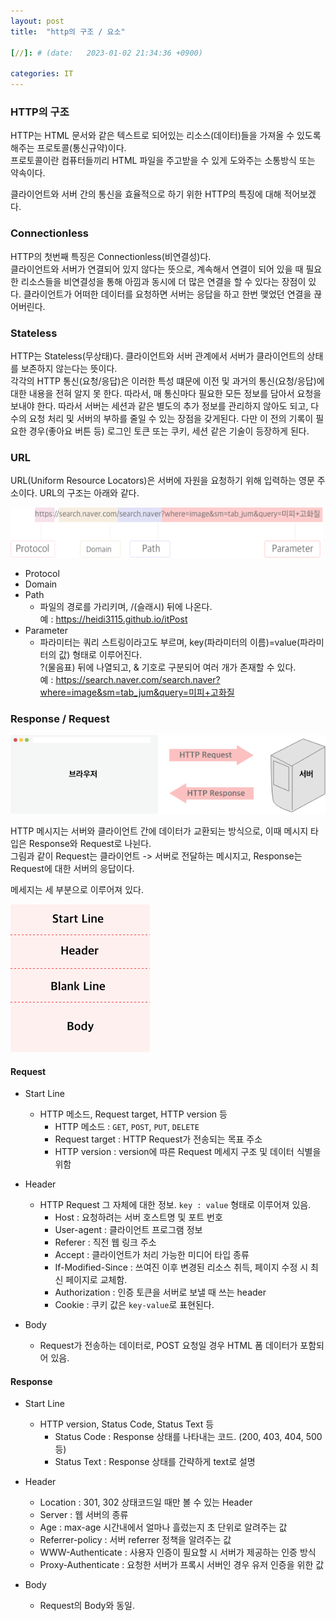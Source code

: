 ```yaml
---
layout: post
title:  "http의 구조 / 요소"

[//]: # (date:   2023-01-02 21:34:36 +0900)

categories: IT
---
```


[//]: # (<h1>Introduction</h1>)

<h3>HTTP의 구조</h3>

HTTP는 HTML 문서와 같은 텍스트로 되어있는 리소스(데이터)들을 가져올 수 있도록 해주는 프로토콜(통신규약)이다.   
프로토콜이란 컴퓨터들끼리 HTML 파일을 주고받을 수 있게 도와주는 소통방식 또는 약속이다.

클라이언트와 서버 간의 통신을 효율적으로 하기 위한 HTTP의 특징에 대해 적어보겠다.


### Connectionless

HTTP의 첫번째 특징은 Connectionless(비연결성)다.   
클라이언트와 서버가 연결되어 있지 않다는 뜻으로, 계속해서 연결이 되어 있을 때 필요한 리소스들을 비연결성을 통해 아낌과 동시에 더 많은 연결을 할 수 있다는 장점이 있다.
클라이언트가 어떠한 데이터를 요청하면 서버는 응답을 하고 한번 맺었던 연결을 끊어버린다.


### Stateless

HTTP는 Stateless(무상태)다. 클라이언트와 서버 관계에서 서버가 클라이언트의 상태를 보존하지 않는다는 뜻이다.   
각각의 HTTP 통신(요청/응답)은 이러한 특성 떄문에 이전 및 과거의 통신(요청/응답)에 대한 내용을 전혀 알지 못 한다. 따라서, 매 통신마다 필요한 모든 정보를 담아서 요청을 보내야 한다.
따라서 서버는 세션과 같은 별도의 추가 정보를 관리하지 않아도 되고, 다수의 요청 처리 및 서버의 부하를 줄일 수 있는 장점을 갖게된다.
다만 이 전의 기록이 필요한 경우(좋아요 버튼 등) 로그인 토큰 또는 쿠키, 세션 같은 기술이 등장하게 된다.


### URL

URL(Uniform Resource Locators)은 서버에 자원을 요청하기 위해 입력하는 영문 주소이다.
URL의 구조는 아래와 같다.

<img src="/assets/itPost/1.png" height="80" width="500"/>

* Protocol
* Domain
* Path
    - 파일의 경로를 가리키며, /(슬래시) 뒤에 나온다.   
      예 : https://heidi3115.github.io/itPost
* Parameter
    - 파라미터는 쿼리 스트링이라고도 부르며, key(파라미터의 이름)=value(파라미터의 값) 형태로 이루어진다.    
      ?(물음표) 뒤에 나열되고, & 기호로 구분되어 여러 개가 존재할 수 있다.   
      예 : https://search.naver.com/search.naver?where=image&sm=tab_jum&query=미피+고화질


### Response / Request

<img src="/assets/itPost/2.png" />

HTTP 메시지는 서버와 클라이언트 간에 데이터가 교환되는 방식으로, 이때 메시지 타입은 Response와 Request로 나뉜다.  
그림과 같이 Request는 클라이언트 -> 서버로 전달하는 메시지고, Response는 Request에 대한 서버의 응답이다.

메세지는 세 부분으로 이루어져 있다.

<img src="/assets/itPost/3.png" />

#### Request
* Start Line
    - HTTP 메소드, Request target, HTTP version 등
        - HTTP 메소드 : `GET`, `POST`, `PUT`, `DELETE`
        - Request target : HTTP Request가 전송되는 목표 주소
        - HTTP version : version에 따른 Request 메세지 구조 및 데이터 식별을 위함
* Header
    - HTTP Request 그 자체에 대한 정보. `key : value` 형태로 이루어져 있음.
        - Host : 요청하려는 서버 호스트명 및 포트 번호
        - User-agent : 클라이언트 프로그램 정보
        - Referer : 직전 웹 링크 주소
        - Accept : 클라이언트가 처리 가능한 미디어 타입 종류
        - If-Modified-Since : 쓰여진 이후 변경된 리소스 취득, 페이지 수정 시 최신 페이지로 교체함.
        - Authorization : 인증 토큰을 서버로 보낼 때 쓰는 header
        - Cookie : 쿠키 값은 `key-value`로 표현된다.

* Body
    - Request가 전송하는 데이터로, POST 요청일 경우 HTML 폼 데이터가 포함되어 있음.


#### Response
* Start Line
    - HTTP version, Status Code, Status Text 등
        - Status Code : Response 상태를 나타내는 코드. (200, 403, 404, 500 등)
        - Status Text : Response 상태를 간략하게 text로 설명
* Header
    - Location : 301, 302 상태코드일 때만 볼 수 있는 Header
    - Server : 웹 서버의 종류
    - Age : max-age 시간내에서 얼마나 흘렀는지 초 단위로 알려주는 값
    - Referrer-policy : 서버 referrer 정책을 알려주는 값
    - WWW-Authenticate : 사용자 인증이 필요할 시 서버가 제공하는 인증 방식
    - Proxy-Authenticate : 요청한 서버가 프록시 서버인 경우 유저 인증을 위한 값

* Body
    - Request의 Body와 동일.
